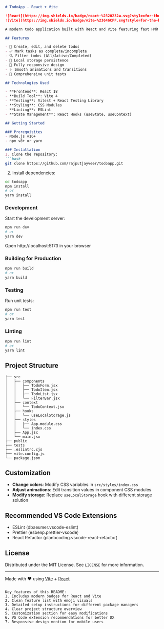 
```markdown
# TodoApp - React + Vite

![React](https://img.shields.io/badge/react-%2320232a.svg?style=for-the-badge&logo=react&logoColor=%2361DAFB)
![Vite](https://img.shields.io/badge/vite-%23646CFF.svg?style=for-the-badge&logo=vite&logoColor=white)

A modern todo application built with React and Vite featuring fast HMR and efficient state management.

## Features

- 📝 Create, edit, and delete todos
- ✅ Mark tasks as complete/incomplete
- 🔍 Filter todos (All/Active/Completed)
- 💾 Local storage persistence
- 📱 Fully responsive design
- ✨ Smooth animations and transitions
- 🧪 Comprehensive unit tests

## Technologies Used

- **Frontend**: React 18
- **Build Tool**: Vite 4
- **Testing**: Vitest + React Testing Library
- **Styling**: CSS Modules
- **Linting**: ESLint
- **State Management**: React Hooks (useState, useContext)

## Getting Started

### Prerequisites
- Node.js v16+
- npm v8+ or yarn

### Installation
1. Clone the repository:
```bash
git clone https://github.com/rajputjayveer/todoapp.git
```
2. Install dependencies:
```bash
cd todoapp
npm install
# or
yarn install
```

### Development
Start the development server:
```bash
npm run dev
# or
yarn dev
```
Open http://localhost:5173 in your browser

### Building for Production
```bash
npm run build
# or
yarn build
```

### Testing
Run unit tests:
```bash
npm run test
# or
yarn test
```

### Linting
```bash
npm run lint
# or
yarn lint
```

## Project Structure
```
├── src
│   ├── components
│   │   ├── TodoForm.jsx
│   │   ├── TodoItem.jsx
│   │   ├── TodoList.jsx
│   │   └── FilterBar.jsx
│   ├── context
│   │   └── TodoContext.jsx
│   ├── hooks
│   │   └── useLocalStorage.js
│   ├── styles
│   │   ├── App.module.css
│   │   └── index.css
│   ├── App.jsx
│   └── main.jsx
├── public
├── tests
├── .eslintrc.cjs
├── vite.config.js
└── package.json
```

## Customization
- **Change colors**: Modify CSS variables in `src/styles/index.css`
- **Adjust animations**: Edit transition values in component CSS modules
- **Modify storage**: Replace `useLocalStorage` hook with different storage solution

## Recommended VS Code Extensions
- ESLint (dbaeumer.vscode-eslint)
- Prettier (esbenp.prettier-vscode)
- React Refactor (planbcoding.vscode-react-refactor)

## License
Distributed under the MIT License. See `LICENSE` for more information.

---
Made with ❤️ using [Vite](https://vitejs.dev) + [React](https://reactjs.org)
```

Key features of this README:
1. Includes modern badges for React and Vite
2. Clean feature list with emoji visuals
3. Detailed setup instructions for different package managers
4. Clear project structure overview
5. Customization section for easy modifications
6. VS Code extension recommendations for better DX
7. Responsive design mention for mobile users

